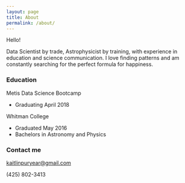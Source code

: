 ```yaml
---
layout: page
title: About
permalink: /about/
---
```


Hello! 

Data Scientist by trade, Astrophysicist by training, with experience in education and science communication. I love finding patterns and am constantly searching for the perfect formula for happiness. 

### Education

Metis Data Science Bootcamp
- Graduating April 2018



Whitman College
- Graduated May 2016
- Bachelors in Astronomy and Physics

### Contact me

[kaitlinpuryear@gmail.com](mailto:kaitlinpuryear@gmail.com)

(425) 802-3413
